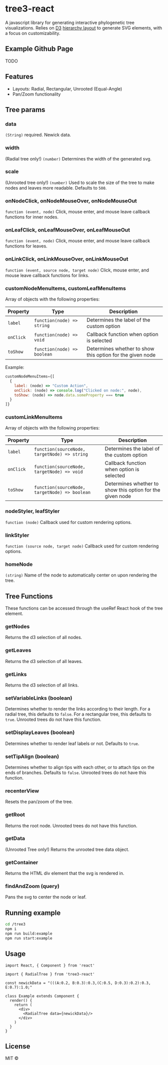 # tree3-react
A javascript library for generating interactive phylogenetic tree visualizations. Relies on [D3](http://d3js.org) [hierarchy layout](https://github.com/d3/d3-3.x-api-reference/blob/master/Hierarchy-Layout.md) to generate SVG elements, with a focus on customizability.

## Example Github Page
TODO

## Features
* Layouts: Radial, Rectangular, Unrooted (Equal-Angle)
* Pan/Zoom functionality


## Tree params

### data 
  `(String)` required. Newick data.

### width
  (Radial tree only!)
  `(number)` Determines the width of the generated svg.

### scale 
  (Unrooted tree only!)
  `(number)` Used to scale the size of the tree to make nodes and leaves more readable. Defaults to ``500``.

### onNodeClick, onNodeMouseOver, onNodeMouseOut
  `function (event, node)` Click, mouse enter, and mouse leave callback functions for inner nodes.

### onLeafClick, onLeafMouseOver, onLeafMouseOut
  `function (event, node)` Click, mouse enter, and mouse leave callback functions for leaves.

### onLinkClick, onLinkMouseOver, onLinkMouseOut
  `function (event, source node, target node)` Click, mouse enter, and mouse leave callback functions for links.

### customNodeMenuItems, customLeafMenuItems
Array of objects with the following properties:

| Property | Type | Description |
|----------|------|-------------|
| `label` | `function(node) => string` | Determines the label of the custom option |
| `onClick` | `function(node) => void` | Callback function when option is selected |
| `toShow` | `function(node) => boolean` | Determines whether to show this option for the given node |

Example:
```javascript
customNodeMenuItems={[
  {
    label: (node) => "Custom Action",
    onClick: (node) => console.log("Clicked on node:", node),
    toShow: (node) => node.data.someProperty === true
  }
]}
```

### customLinkMenuItems
Array of objects with the following properties:

| Property | Type | Description |
|----------|------|-------------|
| `label` | `function(sourceNode, targetNode) => string` | Determines the label of the custom option |
| `onClick` | `function(sourceNode, targetNode) => void` | Callback function when option is selected |
| `toShow` | `function(sourceNode, targetNode) => boolean` | Determines whether to show this option for the given node |


### nodeStyler, leafStyler
  `function (node)` Callback used for custom rendering options.

### linkStyler
  `function (source node, target node)` Callback used for custom rendering options.

### homeNode
  `(string)` Name of the node to automatically center on upon rendering the tree.

## Tree Functions
These functions can be accessed through the useRef React hook of the tree element.

### getNodes
  Returns the d3 selection of all nodes.

### getLeaves
  Returns the d3 selection of all leaves.

### getLinks
  Returns the d3 selection of all links.

### setVariableLinks (boolean)
  Determines whether to render the links according to their length.
  For a radial tree, this defaults to ``false``.
  For a rectangular tree, this defaults to ``true``.
  Unrooted trees do not have this function.

### setDisplayLeaves (boolean)
  Determines whether to render leaf labels or not. Defaults to ``true``.

### setTipAlign (boolean)
  Determines whether to align tips with each other, or to attach tips on the ends of branches. Defaults to ``false``.
  Unrooted trees do not have this function.

### recenterView
  Resets the pan/zoom of the tree.

### getRoot
  Returns the root node. 
  Unrooted trees do not have this function.

### getData
  (Unrooted Tree only!)
  Returns the unrooted tree data object.

### getContainer
  Returns the HTML div element that the svg is rendered in.

### findAndZoom (query)
  Pans the svg to center the node or leaf.

## Running example

```bash
cd /tree3
npm i 
npm run build:example
npm run start:example
```

## Usage

```tsx
import React, { Component } from 'react'

import { RadialTree } from 'tree3-react'

const newickData = "(((A:0.2, B:0.3):0.3,(C:0.5, D:0.3):0.2):0.3, E:0.7):1.0;"

class Example extends Component {
  render() {
    return (
      <div>
        <RadialTree data={newickData}/>
      </div>
    )
  }
}
```

## License

MIT © [](https://github.com/)
